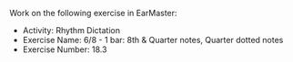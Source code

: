 Work on the following exercise in EarMaster:
- Activity: Rhythm Dictation
- Exercise Name: 6/8 - 1 bar: 8th & Quarter notes, Quarter dotted notes
- Exercise Number: 18.3
